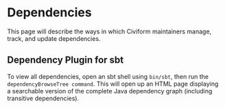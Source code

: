# Dependencies

This page will describe the ways in which Civiform maintainers manage, track, and update dependencies.

## Dependency Plugin for sbt

To view all dependencies, open an sbt shell using `bin/sbt`, then run the `dependencyBrowseTree command`. This will open up an HTML page displaying a searchable version of the complete Java dependency graph (including transitive dependencies). 
